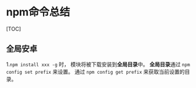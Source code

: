 # npm命令总结
[TOC]
## 全局安卓
1.`npm install xxx -g` 时， 模块将被下载安装到**全局目录**中。
**全局目录**通过 `npm config set prefix` 来设置。
通过 `npm config get prefix` 来获取当前设置的目录。